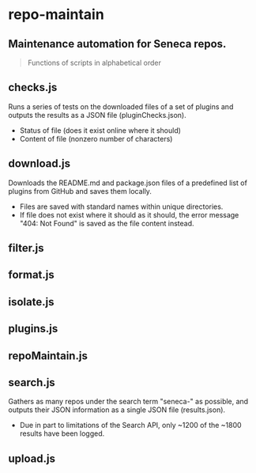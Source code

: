 # repo-maintain
Maintenance automation for Seneca repos.
---
> Functions of scripts in alphabetical order

## checks.js
Runs a series of tests on the downloaded files of a set of plugins and outputs the results as a JSON file (pluginChecks.json).
- Status of file (does it exist online where it should)
- Content of file (nonzero number of characters)

## download.js
Downloads the README.md and package.json files of a predefined list of plugins from GitHub and saves them locally.
- Files are saved with standard names within unique directories.
- If file does not exist where it should as it should, the error message "404: Not Found" is saved as the file content instead.

## filter.js

## format.js

## isolate.js

## plugins.js

## repoMaintain.js

## search.js
Gathers as many repos under the search term "seneca-" as possible, and outputs their JSON information as a single JSON file (results.json).
- Due in part to limitations of the Search API, only ~1200 of the ~1800 results have been logged.

## upload.js